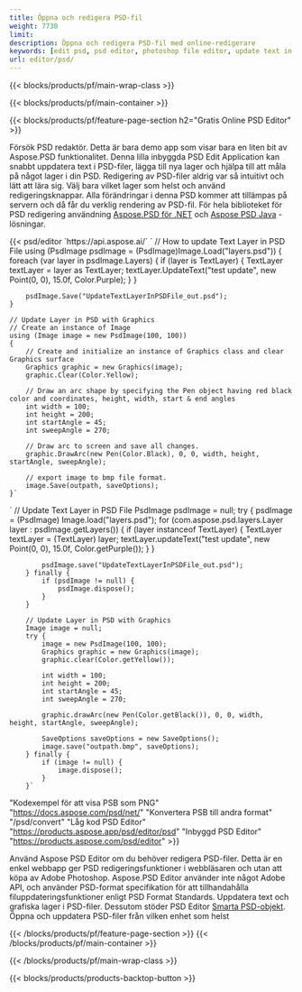 ```yaml
---
title: Öppna och redigera PSD-fil
weight: 7730
limit: 
description: Öppna och redigera PSD-fil med online-redigerare
keywords: [edit psd, psd editor, photoshop file editor, update text in psd, update psd, open psd, update text in psd]
url: editor/psd/
---
```


{{< blocks/products/pf/main-wrap-class >}}

{{< blocks/products/pf/main-container >}}

{{< blocks/products/pf/feature-page-section h2="Gratis Online PSD Editor" >}}
<p>Försök PSD redaktör. Detta är bara demo app som visar bara en liten bit av Aspose.PSD funktionalitet. Denna lilla inbyggda PSD Edit Application kan snabbt uppdatera text i PSD-filer, lägga till nya lager och hjälpa till att måla på något lager i din PSD. Redigering av PSD-filer aldrig var så intuitivt och lätt att lära sig. Välj bara vilket lager som helst och använd redigeringsknappar. Alla förändringar i denna PSD kommer att tillämpas på servern och då får du verklig rendering av PSD-fil. För hela biblioteket för PSD redigering användning <a href="/psd/{{< lang-code >}}net">Aspose.PSD för .NET</a> och <a href="/psd/{{< lang-code >}}java">Aspose PSD Java</a> -lösningar. </p>
{{< psd/editor `https://api.aspose.ai/` 
`	// How to update Text Layer in PSD File
	using (PsdImage psdImage = (PsdImage)Image.Load("layers.psd"))
  	{
		foreach (var layer in psdImage.Layers)
		{
			if (layer is TextLayer)
			{
				TextLayer textLayer = layer as TextLayer;
				textLayer.UpdateText("test update", new Point(0, 0), 15.0f, Color.Purple);
			}
		}

		psdImage.Save("UpdateTextLayerInPSDFile_out.psd");
	}
	
	// Update Layer in PSD with Graphics
	// Create an instance of Image
	using (Image image = new PsdImage(100, 100))
	{
		// Create and initialize an instance of Graphics class and clear Graphics surface
		Graphics graphic = new Graphics(image);
		graphic.Clear(Color.Yellow);

		// Draw an arc shape by specifying the Pen object having red black color and coordinates, height, width, start & end angles                 
		int width = 100;
		int height = 200;
		int startAngle = 45;
		int sweepAngle = 270;

		// Draw arc to screen and save all changes.
		graphic.DrawArc(new Pen(Color.Black), 0, 0, width, height, startAngle, sweepAngle);

		// export image to bmp file format.
		image.Save(outpath, saveOptions);
	}` 
`       // Update Text Layer in PSD File
        PsdImage psdImage = null;
        try {
            psdImage = (PsdImage) Image.load("layers.psd");
            for (com.aspose.psd.layers.Layer layer : psdImage.getLayers()) {
                if (layer instanceof TextLayer) {
                    TextLayer textLayer = (TextLayer) layer;
                    textLayer.updateText("test update", new Point(0, 0), 15.0f, Color.getPurple());
                }
            }

            psdImage.save("UpdateTextLayerInPSDFile_out.psd");
        } finally {
            if (psdImage != null) {
                psdImage.dispose();
            }
        }

        // Update Layer in PSD with Graphics
        Image image = null;
        try {
            image = new PsdImage(100, 100);
            Graphics graphic = new Graphics(image);
            graphic.clear(Color.getYellow());

            int width = 100;
            int height = 200;
            int startAngle = 45;
            int sweepAngle = 270;

            graphic.drawArc(new Pen(Color.getBlack()), 0, 0, width, height, startAngle, sweepAngle);

            SaveOptions saveOptions = new SaveOptions();
            image.save("outpath.bmp", saveOptions);
        } finally {
            if (image != null) {
                image.dispose();
            }
        }`	 
"Kodexempel för att visa PSB som PNG"  "https://docs.aspose.com/psd/net/" 
"Konvertera PSB till andra format"  "/psd/convert" 
"Låg kod PSD Editor" "https://products.aspose.app/psd/editor/psd" 
"Inbyggd PSD Editor" "https://products.aspose.com/psd/editor" >}}
<p>Använd Aspose PSD Editor om du behöver redigera PSD-filer. Detta är en enkel webbapp ger PSD redigeringsfunktioner i webbläsaren och utan att köpa av Adobe Photoshop. Aspose.PSD Editor använder inte något Adobe API, och använder PSD-format specifikation för att tillhandahålla filuppdateringsfunktioner enligt PSD Format Standards. Uppdatera text och grafiska lager i PSD-filer. Dessutom stöder PSD Editor <a href="https://reference.aspose.com/psd/net/aspose.psd.fileformats.psd.layers.smartobjects/smartobjectlayer/">Smarta PSD-objekt</a>. Öppna och uppdatera PSD-filer från vilken enhet som helst</p>

{{< /blocks/products/pf/feature-page-section >}}
{{< /blocks/products/pf/main-container >}}


{{< /blocks/products/pf/main-wrap-class >}}

{{< blocks/products/products-backtop-button >}}


